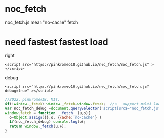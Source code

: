 # noc_fetch
noc_fetch.js mean "no-cache" fetch

# need fastest fastest load

right
```
<script src="https://pinkromeo18.github.io/noc_fetch/noc_fetch.js" ></script>
```
debug
```
<script src="https://pinkromeo18.github.io/noc_fetch/noc_fetch.js?debug=true" ></script>
```

```js
//2022, pinkromeo18, MIT.
if(!window._fetch) window._fetch=window.fetch;  //<-- support multi load
var noc_fetch_debug =document.querySelector('script[src$="noc_fetch.js"')?false:true; //<-- support debug
window.fetch = function __fetch__(u,o){
  o=Object.assign({},o, {cache:'no-cache'} )
  if(noc_fetch_debug) console.log(o);
  return window._fetch(u,o);
}
```
